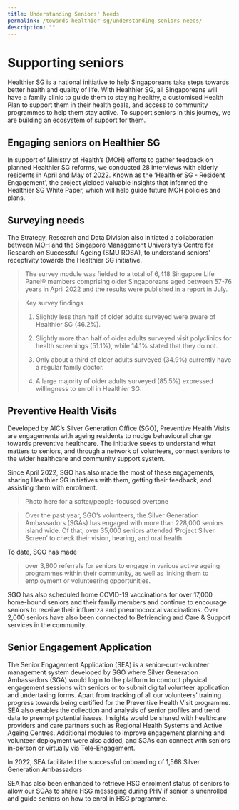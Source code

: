 ```yaml
---
title: Understanding Seniors' Needs
permalink: /towards-healthier-sg/understanding-seniors-needs/
description: ""
---
```

# Supporting seniors

Healthier SG is a national initiative to help Singaporeans take steps towards better health and quality of life. With Healthier SG, all Singaporeans will have a family clinic to guide them to staying healthy, a customised Health Plan to support them in their health goals, and access to community programmes to help them stay active. To support seniors in this journey, we are building an ecosystem of support for them. 

## Engaging seniors on Healthier SG 
In support of Ministry of Health’s (MOH) efforts to gather feedback on planned Healthier SG reforms, we conducted 28 interviews with elderly residents in April and May of 2022. Known as the ‘Healthier SG - Resident Engagement’, the project yielded valuable insights that informed the Healthier SG White Paper, which will help guide future MOH policies and plans.



## Surveying needs 
The Strategy, Research and Data Division also initiated a collaboration between MOH and the Singapore Management University’s Centre for Research on Successful Ageing (SMU ROSA), to understand seniors' receptivity towards the Healthier SG initiative. 

> The survey module was fielded to a total of 6,418 Singapore Life Panel® members comprising older Singaporeans aged between 57-76 years in April 2022 and the results were published in a report in July.


> Key survey findings 
> 
>	1.	Slightly less than half of older adults surveyed were aware of Healthier SG (46.2%). 
> 
>	2.	Slightly more than half of older adults surveyed visit polyclinics for health screenings (51.1%), while 14.1% stated that they do not.
> 
>	3.	Only about a third of older adults surveyed (34.9%) currently have a regular family doctor.
> 
>	4.	A large majority of older adults surveyed (85.5%) expressed willingness to enroll in Healthier SG. 


## Preventive Health Visits
Developed by AIC’s Silver Generation Office (SGO), Preventive Health Visits are engagements with ageing residents to nudge behavioural change towards preventive healthcare. The initiative seeks to understand what matters to seniors, and through a network of volunteers, connect seniors to the wider healthcare and community support system.

Since April 2022, SGO has also made the most of these engagements, sharing Healthier SG initiatives with them, getting their feedback, and assisting them with enrolment.

> Photo here for a softer/people-focused overtone

> Over the past year, SGO’s volunteers, the Silver Generation Ambassadors (SGAs) has engaged with more than 228,000 seniors island wide. Of that, over 35,000 seniors attended ‘Project Silver Screen’ to check their vision, hearing, and oral health. 
> 

To date, SGO has made
> over 3,800 referrals for seniors to engage in various active ageing programmes within their community, as well as linking them to employment or volunteering opportunities.

SGO has also scheduled home COVID-19 vaccinations for over 17,000 home-bound seniors and their family members and continue to encourage seniors to receive their influenza and pneumococcal vaccinations. Over 2,000 seniors have also been connected to Befriending and Care &amp; Support services in the community.

## Senior Engagement Application

The Senior Engagement Application (SEA) is a senior-cum-volunteer management system developed by SGO where Silver Generation Ambassadors (SGA) would login to the platform to conduct physical engagement sessions with seniors or to submit digital volunteer application and undertaking forms. Apart from tracking of all our volunteers’ training progress towards being certified for the Preventive Health Visit programme. SEA also enables the collection and analysis of senior profiles and trend data to preempt potential issues. Insights would be shared with healthcare providers and care partners such as Regional Health Systems and Active Ageing Centres. Additional modules to improve engagement planning and volunteer deployment were also added, and SGAs can connect with seniors in-person or virtually via Tele-Engagement. 

In 2022, SEA facilitated the successful onboarding of 1,568 Silver Generation Ambassadors

SEA has also been enhanced to retrieve HSG enrolment status of seniors to allow our SGAs to share HSG messaging during PHV if senior is unenrolled and guide seniors on how to enrol in HSG programme.
